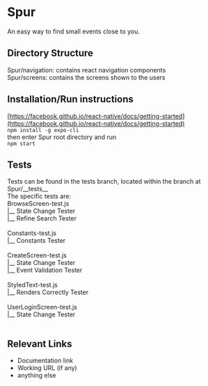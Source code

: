 # Spur
An easy way to find small events close to you.

## Directory Structure
Spur/navigation: contains react navigation components<br/>
Spur/screens: contains the screens shown to the users

## Installation/Run instructions
[https://facebook.github.io/react-native/docs/getting-started](https://facebook.github.io/react-native/docs/getting-started)<br/>
`npm install -g expo-cli`<br/>
then enter Spur root directory and run<br/>
`npm start`

## Tests
Tests can be found in the tests branch, located within the branch at Spur/\_\_tests\_\_<br/>
The specific tests are:<br/>
BrowseScreen-test.js<br/>
|__ State Change Tester<br/>
|__ Refine Search Tester<br/>
<br/>
Constants-test.js<br/>
|__ Constants Tester<br/>
<br/>
CreateScreen-test.js<br/>
|__ State Change Tester<br/>
|__ Event Validation Tester<br/>
<br/>
StyledText-test.js<br/>
|__ Renders Correctly Tester<br/>
<br/>
UserLoginScreen-test.js<br/>
|__ State Change Tester<br/>
<br/>


## Relevant Links 
- Documentation link
- Working URL (if any)
- anything else


